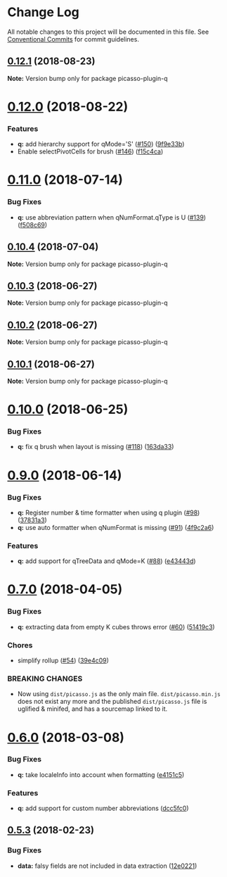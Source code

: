 # Change Log

All notable changes to this project will be documented in this file.
See [Conventional Commits](https://conventionalcommits.org) for commit guidelines.

<a name="0.12.1"></a>
## [0.12.1](https://github.com/qlik-oss/picasso.js/compare/v0.12.0...v0.12.1) (2018-08-23)

**Note:** Version bump only for package picasso-plugin-q





<a name="0.12.0"></a>
# [0.12.0](https://github.com/qlik-oss/picasso.js/compare/v0.11.0...v0.12.0) (2018-08-22)


### Features

* **q:** add hierarchy support for qMode='S' ([#150](https://github.com/qlik-oss/picasso.js/issues/150)) ([9f9e33b](https://github.com/qlik-oss/picasso.js/commit/9f9e33b))
* Enable selectPivotCells for brush ([#146](https://github.com/qlik-oss/picasso.js/issues/146)) ([f15c4ca](https://github.com/qlik-oss/picasso.js/commit/f15c4ca))





<a name="0.11.0"></a>
# [0.11.0](https://github.com/qlik-oss/picasso.js/compare/v0.10.4...v0.11.0) (2018-07-14)


### Bug Fixes

* **q:** use abbreviation pattern when qNumFormat.qType is U ([#139](https://github.com/qlik-oss/picasso.js/issues/139)) ([f508c69](https://github.com/qlik-oss/picasso.js/commit/f508c69))




<a name="0.10.4"></a>
## [0.10.4](https://github.com/qlik-oss/picasso.js/compare/v0.10.3...v0.10.4) (2018-07-04)




**Note:** Version bump only for package picasso-plugin-q

<a name="0.10.3"></a>
## [0.10.3](https://github.com/qlik-oss/picasso.js/compare/v0.10.2...v0.10.3) (2018-06-27)




**Note:** Version bump only for package picasso-plugin-q

<a name="0.10.2"></a>
## [0.10.2](https://github.com/qlik-oss/picasso.js/compare/v0.10.1...v0.10.2) (2018-06-27)




**Note:** Version bump only for package picasso-plugin-q

<a name="0.10.1"></a>
## [0.10.1](https://github.com/qlik-oss/picasso.js/compare/0.10.0...0.10.1) (2018-06-27)




**Note:** Version bump only for package picasso-plugin-q

<a name="0.10.0"></a>
# [0.10.0](https://github.com/qlik-oss/picasso.js/compare/v0.9.0...v0.10.0) (2018-06-25)


### Bug Fixes

* **q:** fix q brush when layout is missing ([#118](https://github.com/qlik-oss/picasso.js/issues/118)) ([163da33](https://github.com/qlik-oss/picasso.js/commit/163da33))




<a name="0.9.0"></a>
# [0.9.0](https://github.com/qlik-oss/picasso.js/compare/v0.8.0...v0.9.0) (2018-06-14)


### Bug Fixes

* **q:** Register number & time formatter when using q plugin ([#98](https://github.com/qlik-oss/picasso.js/issues/98)) ([37831a3](https://github.com/qlik-oss/picasso.js/commit/37831a3))
* **q:** use auto formatter when qNumFormat is missing ([#91](https://github.com/qlik-oss/picasso.js/issues/91)) ([4f9c2a6](https://github.com/qlik-oss/picasso.js/commit/4f9c2a6))


### Features

* **q:** add support for qTreeData and qMode=K ([#88](https://github.com/qlik-oss/picasso.js/issues/88)) ([e43443d](https://github.com/qlik-oss/picasso.js/commit/e43443d))




<a name="0.7.0"></a>
# [0.7.0](https://github.com/qlik-oss/picasso.js/compare/v0.6.0...v0.7.0) (2018-04-05)


### Bug Fixes

* **q:** extracting data from empty K cubes throws error ([#60](https://github.com/qlik-oss/picasso.js/issues/60)) ([51419c3](https://github.com/qlik-oss/picasso.js/commit/51419c3))


### Chores

* simplify rollup ([#54](https://github.com/qlik-oss/picasso.js/issues/54)) ([39e4c09](https://github.com/qlik-oss/picasso.js/commit/39e4c09))


### BREAKING CHANGES

* Now using `dist/picasso.js` as the only main file. `dist/picasso.min.js` does not exist any more and the published `dist/picasso.js` file is uglified & minifed, and has a sourcemap linked to it.




<a name="0.6.0"></a>
# [0.6.0](https://github.com/qlik-oss/picasso.js/compare/v0.5.3...v0.6.0) (2018-03-08)


### Bug Fixes

* **q:** take localeInfo into account when formatting ([e4151c5](https://github.com/qlik-oss/picasso.js/commit/e4151c5))


### Features

* **q:** add support for custom number abbreviations ([dcc5fc0](https://github.com/qlik-oss/picasso.js/commit/dcc5fc0))




<a name="0.5.3"></a>
## [0.5.3](https://github.com/qlik-oss/picasso.js/compare/v0.5.1...v0.5.3) (2018-02-23)


### Bug Fixes

* **data:** falsy fields are not included in data extraction ([12e0221](https://github.com/qlik-oss/picasso.js/commit/12e0221))
